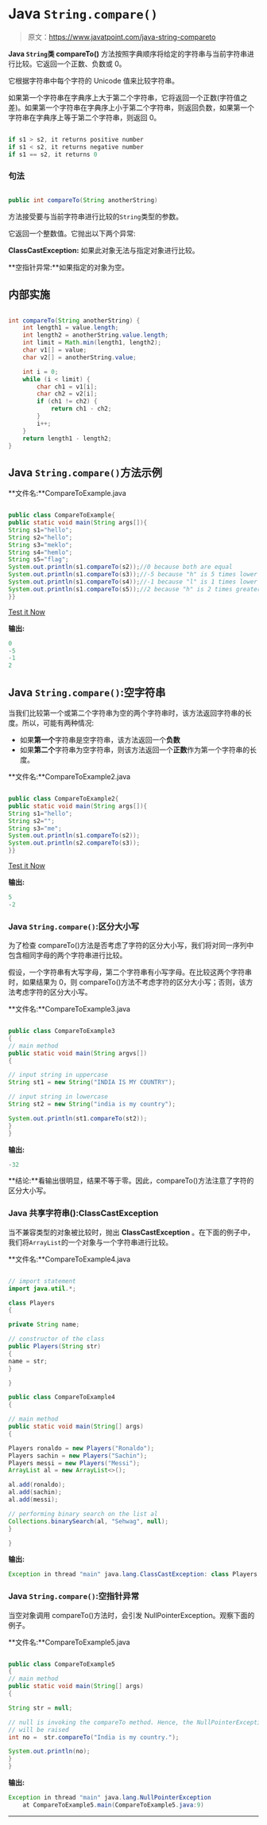 # Java `String.compare()`

> 原文：<https://www.javatpoint.com/java-string-compareto>

**Java `String`类 compareTo()** 方法按照字典顺序将给定的字符串与当前字符串进行比较。它返回一个正数、负数或 0。

它根据字符串中每个字符的 Unicode 值来比较字符串。

如果第一个字符串在字典序上大于第二个字符串，它将返回一个正数(字符值之差)。如果第一个字符串在字典序上小于第二个字符串，则返回负数，如果第一个字符串在字典序上等于第二个字符串，则返回 0。

```java

if s1 > s2, it returns positive number
if s1 < s2, it returns negative number
if s1 == s2, it returns 0

```

### 句法

```java

public int compareTo(String anotherString)  

```

方法接受要与当前字符串进行比较的`String`类型的参数。

它返回一个整数值。它抛出以下两个异常:

**ClassCastException:** 如果此对象无法与指定对象进行比较。

**空指针异常:**如果指定的对象为空。

## 内部实施

```java

int compareTo(String anotherString) {
    int length1 = value.length;
    int length2 = anotherString.value.length;
    int limit = Math.min(length1, length2);
    char v1[] = value;
    char v2[] = anotherString.value;

    int i = 0;
    while (i < limit) {
        char ch1 = v1[i];
        char ch2 = v2[i];
        if (ch1 != ch2) {
            return ch1 - ch2;
        }
        i++;
    }
    return length1 - length2;
}

```

## Java `String.compare()`方法示例

**文件名:**CompareToExample.java

```java

public class CompareToExample{
public static void main(String args[]){
String s1="hello";
String s2="hello";
String s3="meklo";
String s4="hemlo";
String s5="flag";
System.out.println(s1.compareTo(s2));//0 because both are equal
System.out.println(s1.compareTo(s3));//-5 because "h" is 5 times lower than "m"
System.out.println(s1.compareTo(s4));//-1 because "l" is 1 times lower than "m"
System.out.println(s1.compareTo(s5));//2 because "h" is 2 times greater than "f"
}}

```

[Test it Now](https://www.javatpoint.com/opr/test.jsp?filename=CompareToExample)

**输出:**

```java
0
-5
-1
2

```

## Java `String.compare()`:空字符串

当我们比较第一个或第二个字符串为空的两个字符串时，该方法返回字符串的长度。所以，可能有两种情况:

*   如果**第一个**字符串是空字符串，该方法返回一个**负数**
*   如果**第二个**字符串为空字符串，则该方法返回一个**正数**作为第一个字符串的长度。

**文件名:**CompareToExample2.java

```java

public class CompareToExample2{
public static void main(String args[]){
String s1="hello";
String s2="";
String s3="me";
System.out.println(s1.compareTo(s2));
System.out.println(s2.compareTo(s3));
}}

```

[Test it Now](https://www.javatpoint.com/opr/test.jsp?filename=CompareToExample2)

**输出:**

```java
5
-2

```

### Java `String.compare()`:区分大小写

为了检查 compareTo()方法是否考虑了字符的区分大小写，我们将对同一序列中包含相同字母的两个字符串进行比较。

假设，一个字符串有大写字母，第二个字符串有小写字母。在比较这两个字符串时，如果结果为 0，则 compareTo()方法不考虑字符的区分大小写；否则，该方法考虑字符的区分大小写。

**文件名:**CompareToExample3.java

```java

public class CompareToExample3
{
// main method
public static void main(String argvs[])
{

// input string in uppercase
String st1 = new String("INDIA IS MY COUNTRY");

// input string in lowercase
String st2 = new String("india is my country");

System.out.println(st1.compareTo(st2));
}
}

```

**输出:**

```java
-32

```

**结论:**看输出很明显，结果不等于零。因此，compareTo()方法注意了字符的区分大小写。

### Java 共享字符串():ClassCastException

当不兼容类型的对象被比较时，抛出 **ClassCastException** 。在下面的例子中，我们将`ArrayList`的一个对象与一个字符串进行比较。

**文件名:**CompareToExample4.java

```java

// import statement
import java.util.*;

class Players 
{

private String name;

// constructor of the class
public Players(String str)
{
name = str;
}

}

public class CompareToExample4
{

// main method
public static void main(String[] args) 
{

Players ronaldo = new Players("Ronaldo");
Players sachin = new Players("Sachin");
Players messi = new Players("Messi");
ArrayList al = new ArrayList<>();

al.add(ronaldo);
al.add(sachin);
al.add(messi);

// performing binary search on the list al
Collections.binarySearch(al, "Sehwag", null);
}

} 
```

**输出:**

```java
Exception in thread "main" java.lang.ClassCastException: class Players cannot be cast to class java.lang.Comparable

```

### Java `String.compare()`:空指针异常

当空对象调用 compareTo()方法时，会引发 NullPointerException。观察下面的例子。

**文件名:**CompareToExample5.java

```java

public class CompareToExample5
{
// main method
public static void main(String[] args) 
{

String str = null;

// null is invoking the compareTo method. Hence, the NullPointerException
// will be raised
int no =  str.compareTo("India is my country.");

System.out.println(no);
}
}

```

**输出:**

```java
Exception in thread "main" java.lang.NullPointerException
	at CompareToExample5.main(CompareToExample5.java:9)

```

* * *